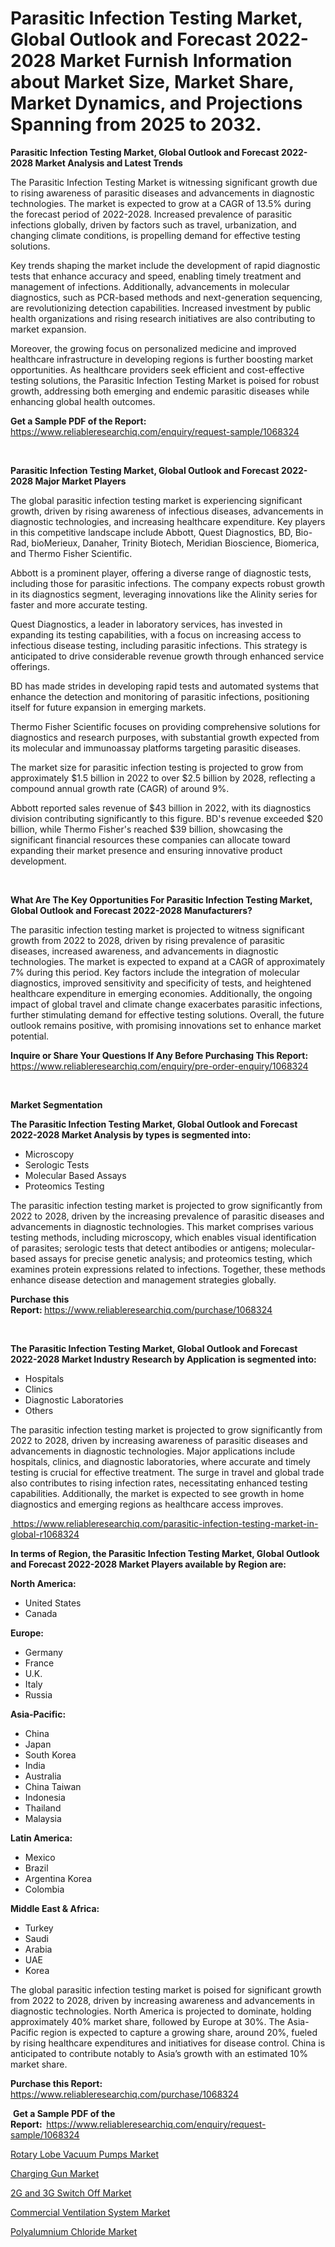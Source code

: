 <p><h1>Parasitic Infection Testing Market, Global Outlook and Forecast 2022-2028 Market Furnish Information about Market Size, Market Share, Market Dynamics, and Projections Spanning from 2025 to 2032.</h1></p><p><strong>Parasitic Infection Testing Market, Global Outlook and Forecast 2022-2028 Market Analysis and Latest Trends</strong></p>
<p><p>The Parasitic Infection Testing Market is witnessing significant growth due to rising awareness of parasitic diseases and advancements in diagnostic technologies. The market is expected to grow at a CAGR of 13.5% during the forecast period of 2022-2028. Increased prevalence of parasitic infections globally, driven by factors such as travel, urbanization, and changing climate conditions, is propelling demand for effective testing solutions. </p><p>Key trends shaping the market include the development of rapid diagnostic tests that enhance accuracy and speed, enabling timely treatment and management of infections. Additionally, advancements in molecular diagnostics, such as PCR-based methods and next-generation sequencing, are revolutionizing detection capabilities. Increased investment by public health organizations and rising research initiatives are also contributing to market expansion. </p><p>Moreover, the growing focus on personalized medicine and improved healthcare infrastructure in developing regions is further boosting market opportunities. As healthcare providers seek efficient and cost-effective testing solutions, the Parasitic Infection Testing Market is poised for robust growth, addressing both emerging and endemic parasitic diseases while enhancing global health outcomes.</p></p>
<p><strong>Get a Sample PDF of the Report:&nbsp;</strong> <a href="https://www.reliableresearchiq.com/enquiry/request-sample/1068324?utm_campaign=2840&utm_medium=2&utm_source=Github&utm_content=ia&utm_term=21032025&utm_id=parasitic-infection-testing-market-global-outlook-and-forecast-2022-2028">https://www.reliableresearchiq.com/enquiry/request-sample/1068324</a></p>
<p>&nbsp;</p>
<p><strong>Parasitic Infection Testing Market, Global Outlook and Forecast 2022-2028 Major Market Players</strong></p>
<p><p>The global parasitic infection testing market is experiencing significant growth, driven by rising awareness of infectious diseases, advancements in diagnostic technologies, and increasing healthcare expenditure. Key players in this competitive landscape include Abbott, Quest Diagnostics, BD, Bio-Rad, bioMerieux, Danaher, Trinity Biotech, Meridian Bioscience, Biomerica, and Thermo Fisher Scientific.</p><p>Abbott is a prominent player, offering a diverse range of diagnostic tests, including those for parasitic infections. The company expects robust growth in its diagnostics segment, leveraging innovations like the Alinity series for faster and more accurate testing.</p><p>Quest Diagnostics, a leader in laboratory services, has invested in expanding its testing capabilities, with a focus on increasing access to infectious disease testing, including parasitic infections. This strategy is anticipated to drive considerable revenue growth through enhanced service offerings.</p><p>BD has made strides in developing rapid tests and automated systems that enhance the detection and monitoring of parasitic infections, positioning itself for future expansion in emerging markets. </p><p>Thermo Fisher Scientific focuses on providing comprehensive solutions for diagnostics and research purposes, with substantial growth expected from its molecular and immunoassay platforms targeting parasitic diseases. </p><p>The market size for parasitic infection testing is projected to grow from approximately $1.5 billion in 2022 to over $2.5 billion by 2028, reflecting a compound annual growth rate (CAGR) of around 9%. </p><p>Abbott reported sales revenue of $43 billion in 2022, with its diagnostics division contributing significantly to this figure. BD's revenue exceeded $20 billion, while Thermo Fisher's reached $39 billion, showcasing the significant financial resources these companies can allocate toward expanding their market presence and ensuring innovative product development.</p></p>
<p>&nbsp;</p>
<p><strong>What Are The Key Opportunities For Parasitic Infection Testing Market, Global Outlook and Forecast 2022-2028 Manufacturers?</strong></p>
<p><p>The parasitic infection testing market is projected to witness significant growth from 2022 to 2028, driven by rising prevalence of parasitic diseases, increased awareness, and advancements in diagnostic technologies. The market is expected to expand at a CAGR of approximately 7% during this period. Key factors include the integration of molecular diagnostics, improved sensitivity and specificity of tests, and heightened healthcare expenditure in emerging economies. Additionally, the ongoing impact of global travel and climate change exacerbates parasitic infections, further stimulating demand for effective testing solutions. Overall, the future outlook remains positive, with promising innovations set to enhance market potential.</p></p>
<p><strong>Inquire or Share Your Questions If Any Before Purchasing This Report:</strong> <a href="https://www.reliableresearchiq.com/enquiry/pre-order-enquiry/1068324?utm_campaign=2840&utm_medium=2&utm_source=Github&utm_content=ia&utm_term=21032025&utm_id=parasitic-infection-testing-market-global-outlook-and-forecast-2022-2028">https://www.reliableresearchiq.com/enquiry/pre-order-enquiry/1068324</a></p>
<p>&nbsp;</p>
<p><strong>Market Segmentation</strong></p>
<p><strong>The Parasitic Infection Testing Market, Global Outlook and Forecast 2022-2028 Market Analysis by types is segmented into:</strong></p>
<p><ul><li>Microscopy</li><li>Serologic Tests</li><li>Molecular Based Assays</li><li>Proteomics Testing</li></ul></p>
<p><p>The parasitic infection testing market is projected to grow significantly from 2022 to 2028, driven by the increasing prevalence of parasitic diseases and advancements in diagnostic technologies. This market comprises various testing methods, including microscopy, which enables visual identification of parasites; serologic tests that detect antibodies or antigens; molecular-based assays for precise genetic analysis; and proteomics testing, which examines protein expressions related to infections. Together, these methods enhance disease detection and management strategies globally.</p></p>
<p><strong>Purchase this Report:&nbsp;</strong><a href="https://www.reliableresearchiq.com/purchase/1068324?utm_campaign=2840&utm_medium=2&utm_source=Github&utm_content=ia&utm_term=21032025&utm_id=parasitic-infection-testing-market-global-outlook-and-forecast-2022-2028">https://www.reliableresearchiq.com/purchase/1068324</a></p>
<p>&nbsp;</p>
<p><strong>The Parasitic Infection Testing Market, Global Outlook and Forecast 2022-2028 Market Industry Research by Application is segmented into:</strong></p>
<p><ul><li>Hospitals</li><li>Clinics</li><li>Diagnostic Laboratories</li><li>Others</li></ul></p>
<p><p>The parasitic infection testing market is projected to grow significantly from 2022 to 2028, driven by increasing awareness of parasitic diseases and advancements in diagnostic technologies. Major applications include hospitals, clinics, and diagnostic laboratories, where accurate and timely testing is crucial for effective treatment. The surge in travel and global trade also contributes to rising infection rates, necessitating enhanced testing capabilities. Additionally, the market is expected to see growth in home diagnostics and emerging regions as healthcare access improves.</p></p>
<p><a href="https://www.reliableresearchiq.com/parasitic-infection-testing-market-in-global-r1068324?utm_campaign=2840&utm_medium=2&utm_source=Github&utm_content=ia&utm_term=21032025&utm_id=parasitic-infection-testing-market-global-outlook-and-forecast-2022-2028">&nbsp;https://www.reliableresearchiq.com/parasitic-infection-testing-market-in-global-r1068324</a></p>
<p><strong>In terms of Region, the Parasitic Infection Testing Market, Global Outlook and Forecast 2022-2028 Market Players available by Region are:</strong></p>
<p>
    <p> <strong> North America: </strong>
        <ul>
            <li>United States</li>
            <li>Canada</li>
        </ul>
        </p> 
    <p> <strong> Europe: </strong>
        <ul>
            <li>Germany</li>
            <li>France</li>
            <li>U.K.</li>
            <li>Italy</li>
            <li>Russia</li>
        </ul>
        </p> 
    <p> <strong> Asia-Pacific: </strong>
        <ul>
            <li>China</li>
            <li>Japan</li>
            <li>South Korea</li>
            <li>India</li>
            <li>Australia</li>
            <li>China Taiwan</li>
            <li>Indonesia</li>
            <li>Thailand</li>
            <li>Malaysia</li>
        </ul>
        </p> 
    <p> <strong> Latin America: </strong>
        <ul>
            <li>Mexico</li>
            <li>Brazil</li>
            <li>Argentina Korea</li>
            <li>Colombia</li>
        </ul>
        </p> 
    <p> <strong> Middle East & Africa: </strong>
        <ul>
            <li>Turkey</li>
            <li>Saudi</li>
            <li>Arabia</li>
            <li>UAE</li>
            <li>Korea</li>
        </ul>
    </p>
    </p>
<p><p>The global parasitic infection testing market is poised for significant growth from 2022 to 2028, driven by increasing awareness and advancements in diagnostic technologies. North America is projected to dominate, holding approximately 40% market share, followed by Europe at 30%. The Asia-Pacific region is expected to capture a growing share, around 20%, fueled by rising healthcare expenditures and initiatives for disease control. China is anticipated to contribute notably to Asia’s growth with an estimated 10% market share.</p></p>
<p><strong>Purchase this Report: </strong><a href="https://www.reliableresearchiq.com/purchase/1068324?utm_campaign=2840&utm_medium=2&utm_source=Github&utm_content=ia&utm_term=21032025&utm_id=parasitic-infection-testing-market-global-outlook-and-forecast-2022-2028">https://www.reliableresearchiq.com/purchase/1068324</a></p>
<p>&nbsp;<strong>Get a Sample PDF of the Report:&nbsp;&nbsp;</strong><a href="https://www.reliableresearchiq.com/enquiry/request-sample/1068324?utm_campaign=2840&utm_medium=2&utm_source=Github&utm_content=ia&utm_term=21032025&utm_id=parasitic-infection-testing-market-global-outlook-and-forecast-2022-2028">https://www.reliableresearchiq.com/enquiry/request-sample/1068324</a></p>
<p><strong></strong></p>
<p><p><a href="https://www.linkedin.com/pulse/analyzing-historical-growth-trends-driversof-rotary-lobe-ctlxe?utm_campaign=2840&utm_medium=2&utm_source=Github&utm_content=ia&utm_term=21032025&utm_id=parasitic-infection-testing-market-global-outlook-and-forecast-2022-2028">Rotary Lobe Vacuum Pumps Market</a></p><p><a href="https://www.linkedin.com/pulse/sustaining-industry-growth-study-charging-gun-market-shwte?utm_campaign=2840&utm_medium=2&utm_source=Github&utm_content=ia&utm_term=21032025&utm_id=parasitic-infection-testing-market-global-outlook-and-forecast-2022-2028">Charging Gun Market</a></p><p><a href="https://github.com/BryceTownsendr/Market-Research-Report-List-7/blob/main/2g-and-3g-switch-off-market.md?utm_campaign=2840&utm_medium=2&utm_source=Github&utm_content=ia&utm_term=21032025&utm_id=parasitic-infection-testing-market-global-outlook-and-forecast-2022-2028">2G and 3G Switch Off Market</a></p><p><a href="https://www.linkedin.com/pulse/comprehensive-commercial-ventilation-system-market-report-qtjff?utm_campaign=2840&utm_medium=2&utm_source=Github&utm_content=ia&utm_term=21032025&utm_id=parasitic-infection-testing-market-global-outlook-and-forecast-2022-2028">Commercial Ventilation System Market</a></p><p><a href="https://github.com/camacrokesw2/Market-Research-Report-List-1/blob/main/polyalumnium-chloride-market.md?utm_campaign=2840&utm_medium=2&utm_source=Github&utm_content=ia&utm_term=21032025&utm_id=parasitic-infection-testing-market-global-outlook-and-forecast-2022-2028">Polyalumnium Chloride Market</a></p></p>